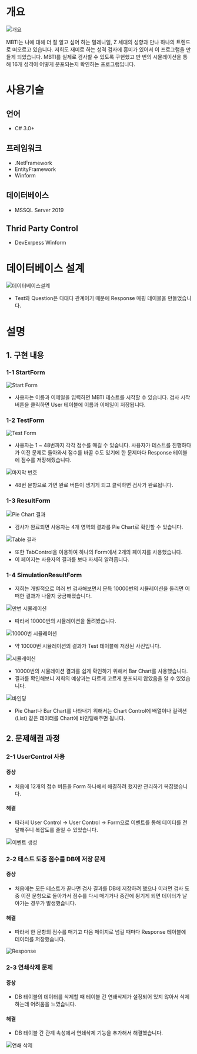 # 개요

![개요](images/개요.png)

MBTI는 나에 대해 더 잘 알고 싶어 하는 밀레니얼, Z 세대의 성향과 만나 하나의 트렌드로 떠오르고 있습니다.
저희도 재미로 하는 성격 검사에 흥미가 있어서 이 프로그램을 만들게 되었습니다. MBTI를 실제로 검사할 수 있도록 구현했고 만 번의 시뮬레이션을 통해 16개 성격이 어떻게 분포되는지 확인하는 프로그램입니다.

# 사용기술
## 언어
* C# 3.0+

## 프레임워크
* .NetFramework
* EntityFramework
* Winform

## 데이터베이스
* MSSQL Server 2019

## Thrid Party Control
* DevExrpess Winform

# 데이터베이스 설계

![데이터베이스설계](images/데이터베이스설계.png)

* Test와 Question은 다대다 관계이기 때문에 Response 매핑 테이블을 만들었습니다.

# 설명

## 1. 구현 내용

### 1-1 StartForm

![Start Form](images/StartForm.png)

* 사용자는 이름과 이메일을 입력하면 MBTI 테스트를 시작할 수 있습니다.
검사 시작 버튼을 클릭하면 User 테이블에 이름과 이메일이 저장됩니다.

### 1-2 TestForm

![Test Form](images/TestForm.png)

* 사용자는 1 ~ 48번까지 각각 점수를 매길 수 있습니다.
사용자가 테스트를 진행하다가 이전 문제로 돌아와서 점수를 바꿀 수도 있기에 한 문제마다 Response 테이블에 점수를 저장해줬습니다.


![마지막 번호](images/마지막_번호.png)

* 48번 문항으로 가면 완료 버튼이 생기게 되고 클릭하면 검사가 완료됩니다.

### 1-3 ResultForm

![Pie Chart 결과](images/PieChart_결과.png)

* 검사가 완료되면 사용자는 4개 영역의 결과를 Pie Chart로 확인할 수 있습니다.

![Table 결과](images/Table_결과.png)

* 또한 TabControl을 이용하여 하나의 Form에서 2개의 페이지를 사용했습니다.
* 이 페이지는 사용자의 결과를 보다 자세히 알려줍니다.

### 1-4 SimulationResultForm

* 저희는 개별적으로 여러 번 검사해보면서 문득 10000번의 시뮬레이션을 돌리면 어떠한 결과가 나올지 궁금해졌습니다.

![만번 시뮬레이션](images/만번_시뮬레이션.png)

* 따라서 10000번의 시뮬레이션을 돌려봤습니다.

![10000번 시뮬레이션](images/10000번_시뮬레이션.png)

* 약 10000번 시뮬레이션의 결과가 Test 테이블에 저장된 사진입니다.

![시뮬레이션](images/시뮬레이션.png)

* 10000번의 시뮬레이션 결과를 쉽게 확인하기 위해서 Bar Chart를 사용했습니다.
* 결과를 확인해보니 저희의 예상과는 다르게 고르게 분포되지 않았음을 알 수 있었습니다.

![바인딩](images/바인딩.png)

* Pie Chart나 Bar Chart를 나타내기 위해서는 Chart Control에 배열이나 컬렉션(List) 같은 데이터를 Chart에 바인딩해주면 됩니다.

## 2. 문제해결 과정


### 2-1 UserControl 사용 

#### 증상
* 처음에 12개의 점수 버튼을 Form 하나에서 해결하려 했지만 관리하기 복잡했습니다. 

#### 해결
* 따라서 User Control -> User Control -> Form으로 이벤트를 통해 데이터를 전달해주니 복잡도를 줄일 수 있었습니다.

![이벤트 생성](images/이벤트_생성.png)

### 2-2 테스트 도중 점수를 DB에 저장 문제

#### 증상
* 처음에는 모든 테스트가 끝나면 검사 결과를 DB에 저장하려 했으나 이러면 검사 도중 이전 문항으로 돌아가서 점수를 다시 매기거나 중간에 튕기게 되면 데이터가 날아가는 경우가 발생했습니다. 

#### 해결
* 따라서 한 문항의 점수를 매기고 다음 페이지로 넘길 때마다 Response 테이블에 데이터를 저장했습니다.

![Response](images/Response.png)

### 2-3 연쇄삭제 문제 

#### 증상
* DB 테이블의 데이터를 삭제할 때 테이블 간 연쇄삭제가 설정되어 있지 않아서 삭제하는데 어려움을 느꼈습니다.

#### 해결
* DB 테이블 간 관계 속성에서 연쇄삭제 기능을 추가해서 해결했습니다.

![연쇄 삭제](images/연쇄_삭제.png)






